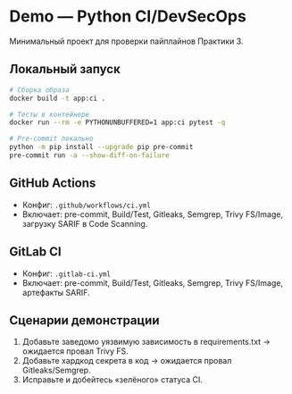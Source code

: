 # Demo — Python CI/DevSecOps

Минимальный проект для проверки пайплайнов Практики 3.

## Локальный запуск

```bash
# Сборка образа
docker build -t app:ci .

# Тесты в контейнере
docker run --rm -e PYTHONUNBUFFERED=1 app:ci pytest -q

# Pre-commit локально
python -m pip install --upgrade pip pre-commit
pre-commit run -a --show-diff-on-failure
```

## GitHub Actions
- Конфиг: `.github/workflows/ci.yml`
- Включает: pre-commit, Build/Test, Gitleaks, Semgrep, Trivy FS/Image, загрузку SARIF в Code Scanning.

## GitLab CI
- Конфиг: `.gitlab-ci.yml`
- Включает: pre-commit, Build/Test, Gitleaks, Semgrep, Trivy FS/Image, артефакты SARIF.

## Сценарии демонстрации
1. Добавьте заведомо уязвимую зависимость в requirements.txt → ожидается провал Trivy FS.
2. Добавьте хардкод секрета в код → ожидается провал Gitleaks/Semgrep.
3. Исправьте и добейтесь «зелёного» статуса CI.
